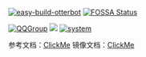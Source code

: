 [![easy-build-otterbot](https://socialify.git.ci/yimo0908/get-your-own-otterbot/image?description=1&logo=https%3A%2F%2Fgithub.com%2Fyimo0908%2Fget-your-own-otterbot%2Fblob%2Fmain%2Fotter.jpg&name=1&owner=1&theme=Light)](https://yimo0908.github.io/get-your-own-otterbot/#/)
[![FOSSA Status](https://app.fossa.com/api/projects/git%2Bgithub.com%2Fyimo0908%2Feasy-build-otterbot.svg?type=shield)](https://app.fossa.com/projects/git%2Bgithub.com%2Fyimo0908%2Feasy-build-otterbot?ref=badge_shield)

[![QQGroup](https://img.shields.io/badge/QQ%20Group-660557003-brightgreen)](https://jq.qq.com/?_wv=1027&k=2ecQU6AV)            [![](https://img.shields.io/badge/OtterBot-Bluefissure-brightgreen)](https://github.com/Bluefissure/OtterBot)            [![system](https://img.shields.io/badge/system-Windows-brightgreen)](https://next.itellyou.cn/Original/Index)

参考文档：[ClickMe](https://yimo0908.github.io/get-your-own-otterbot/#/)
镜像文档：[ClickMe](https://yimo0908.gitee.io/get-your-own-otterbot/#/)